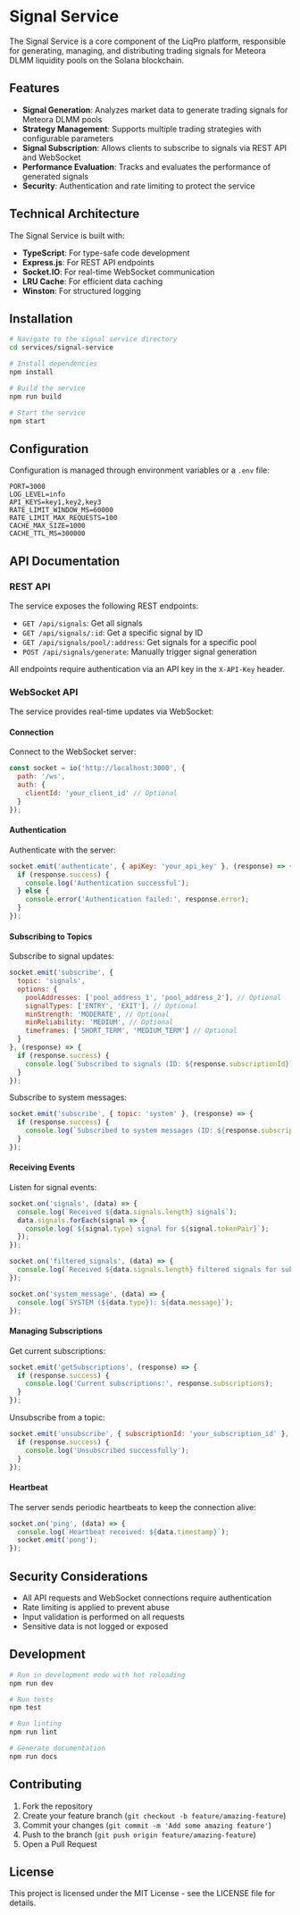 # Signal Service

The Signal Service is a core component of the LiqPro platform, responsible for generating, managing, and distributing trading signals for Meteora DLMM liquidity pools on the Solana blockchain.

## Features

- **Signal Generation**: Analyzes market data to generate trading signals for Meteora DLMM pools
- **Strategy Management**: Supports multiple trading strategies with configurable parameters
- **Signal Subscription**: Allows clients to subscribe to signals via REST API and WebSocket
- **Performance Evaluation**: Tracks and evaluates the performance of generated signals
- **Security**: Authentication and rate limiting to protect the service

## Technical Architecture

The Signal Service is built with:

- **TypeScript**: For type-safe code development
- **Express.js**: For REST API endpoints
- **Socket.IO**: For real-time WebSocket communication
- **LRU Cache**: For efficient data caching
- **Winston**: For structured logging

## Installation

```bash
# Navigate to the signal service directory
cd services/signal-service

# Install dependencies
npm install

# Build the service
npm run build

# Start the service
npm start
```

## Configuration

Configuration is managed through environment variables or a `.env` file:

```
PORT=3000
LOG_LEVEL=info
API_KEYS=key1,key2,key3
RATE_LIMIT_WINDOW_MS=60000
RATE_LIMIT_MAX_REQUESTS=100
CACHE_MAX_SIZE=1000
CACHE_TTL_MS=300000
```

## API Documentation

### REST API

The service exposes the following REST endpoints:

- `GET /api/signals`: Get all signals
- `GET /api/signals/:id`: Get a specific signal by ID
- `GET /api/signals/pool/:address`: Get signals for a specific pool
- `POST /api/signals/generate`: Manually trigger signal generation

All endpoints require authentication via an API key in the `X-API-Key` header.

### WebSocket API

The service provides real-time updates via WebSocket:

#### Connection

Connect to the WebSocket server:

```javascript
const socket = io('http://localhost:3000', {
  path: '/ws',
  auth: {
    clientId: 'your_client_id' // Optional
  }
});
```

#### Authentication

Authenticate with the server:

```javascript
socket.emit('authenticate', { apiKey: 'your_api_key' }, (response) => {
  if (response.success) {
    console.log('Authentication successful');
  } else {
    console.error('Authentication failed:', response.error);
  }
});
```

#### Subscribing to Topics

Subscribe to signal updates:

```javascript
socket.emit('subscribe', {
  topic: 'signals',
  options: {
    poolAddresses: ['pool_address_1', 'pool_address_2'], // Optional
    signalTypes: ['ENTRY', 'EXIT'], // Optional
    minStrength: 'MODERATE', // Optional
    minReliability: 'MEDIUM', // Optional
    timeframes: ['SHORT_TERM', 'MEDIUM_TERM'] // Optional
  }
}, (response) => {
  if (response.success) {
    console.log(`Subscribed to signals (ID: ${response.subscriptionId})`);
  }
});
```

Subscribe to system messages:

```javascript
socket.emit('subscribe', { topic: 'system' }, (response) => {
  if (response.success) {
    console.log(`Subscribed to system messages (ID: ${response.subscriptionId})`);
  }
});
```

#### Receiving Events

Listen for signal events:

```javascript
socket.on('signals', (data) => {
  console.log(`Received ${data.signals.length} signals`);
  data.signals.forEach(signal => {
    console.log(`${signal.type} signal for ${signal.tokenPair}`);
  });
});

socket.on('filtered_signals', (data) => {
  console.log(`Received ${data.signals.length} filtered signals for subscription ${data.subscriptionId}`);
});

socket.on('system_message', (data) => {
  console.log(`SYSTEM (${data.type}): ${data.message}`);
});
```

#### Managing Subscriptions

Get current subscriptions:

```javascript
socket.emit('getSubscriptions', (response) => {
  if (response.success) {
    console.log('Current subscriptions:', response.subscriptions);
  }
});
```

Unsubscribe from a topic:

```javascript
socket.emit('unsubscribe', { subscriptionId: 'your_subscription_id' }, (response) => {
  if (response.success) {
    console.log('Unsubscribed successfully');
  }
});
```

#### Heartbeat

The server sends periodic heartbeats to keep the connection alive:

```javascript
socket.on('ping', (data) => {
  console.log(`Heartbeat received: ${data.timestamp}`);
  socket.emit('pong');
});
```

## Security Considerations

- All API requests and WebSocket connections require authentication
- Rate limiting is applied to prevent abuse
- Input validation is performed on all requests
- Sensitive data is not logged or exposed

## Development

```bash
# Run in development mode with hot reloading
npm run dev

# Run tests
npm test

# Run linting
npm run lint

# Generate documentation
npm run docs
```

## Contributing

1. Fork the repository
2. Create your feature branch (`git checkout -b feature/amazing-feature`)
3. Commit your changes (`git commit -m 'Add some amazing feature'`)
4. Push to the branch (`git push origin feature/amazing-feature`)
5. Open a Pull Request

## License

This project is licensed under the MIT License - see the LICENSE file for details. 